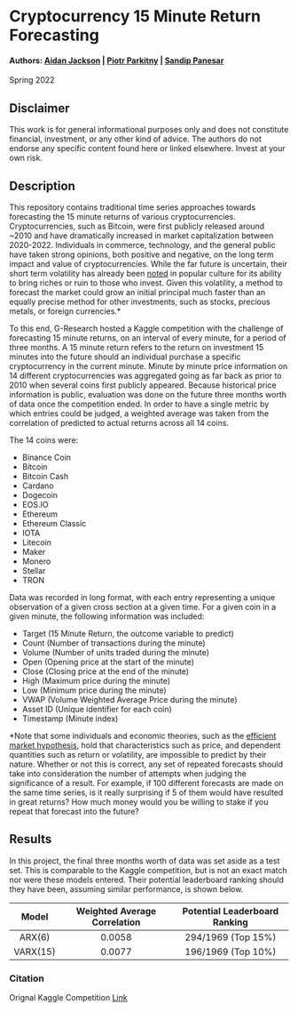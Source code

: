 Cryptocurrency 15 Minute Return Forecasting
====================================================

#### Authors: [Aidan Jackson](https://github.com/aidan-jackson-data) | [Piotr Parkitny](https://github.com/pparkitn) | [Sandip Panesar](https://github.com/sandzp)

Spring 2022

## Disclaimer

This work is for general informational purposes only and does not constitute financial, investment, or any other kind of advice. The authors do not endorse any specific content found here or linked elsewhere. Invest at your own risk.

## Description

This repository contains traditional time series approaches towards forecasting the 15 minute returns of various cryptocurrencies. Cryptocurrencies, such as Bitcoin, were first publicly released around ~2010 and have dramatically increased in market capitalization between 2020-2022. Individuals in commerce, technology, and the general public have taken strong opinions, both positive and negative, on the long term impact and value of cryptocurrencies. While the far future is uncertain, their short term volatility has already been [noted](https://www.youtube.com/watch?v=9MD77Us4_r4) in popular culture for its ability to bring riches or ruin to those who invest. Given this volatility, a method to forecast the market could grow an initial principal much faster than an equally precise method for other investments, such as stocks, precious metals, or foreign currencies.* 

To this end, G-Research hosted a Kaggle competition with the challenge of forecasting 15 minute returns, on an interval of every minute, for a period of three months. A 15 minute return refers to the return on investment 15 minutes into the future should an individual purchase a specific cryptocurrency in the current minute. Minute by minute price information on 14 different cryptocurrencies was aggregated going as far back as prior to 2010 when several coins first publicly appeared. Because historical price information is public, evaluation was done on the future three months worth of data once the competition ended. In order to have a single metric by which entries could be judged, a weighted average was taken from the correlation of predicted to actual returns across all 14 coins.

The 14 coins were:

* Binance Coin
* Bitcoin
* Bitcoin Cash
* Cardano
* Dogecoin
* EOS.IO
* Ethereum
* Ethereum Classic
* IOTA
* Litecoin
* Maker
* Monero
* Stellar
* TRON

Data was recorded in long format, with each entry representing a unique observation of a given cross section at a given time. For a given coin in a given minute, the following information was included:

* Target (15 Minute Return, the outcome variable to predict)
* Count (Number of transactions during the minute)
* Volume (Number of units traded during the minute)
* Open (Opening price at the start of the minute)
* Close (Closing price at the end of the minute)
* High (Maximum price during the minute)
* Low (Minimum price during the minute)
* VWAP (Volume Weighted Average Price during the minute)
* Asset ID (Unique identifier for each coin)
* Timestamp (Minute index)


*Note that some individuals and economic theories, such as the [efficient market hypothesis](https://en.wikipedia.org/wiki/Efficient-market_hypothesis), hold that characteristics such as price, and dependent quantities such as return or volatility, are impossible to predict by their nature. Whether or not this is correct, any set of repeated forecasts should take into consideration the number of attempts when judging the significance of a result. For example, if 100 different forecasts are made on the same time series, is it really surprising if 5 of them would have resulted in great returns? How much money would you be willing to stake if you repeat that forecast into the future?

## Results

In this project, the final three months worth of data was set aside as a test set. This is comparable to the Kaggle competition, but is not an exact match nor were these models entered. Their potential leaderboard ranking should they have been, assuming similar performance, is shown below.

|Model | Weighted Average Correlation | Potential Leaderboard Ranking |
|:------:|:-------:|:------------:|
|ARX(6) |0.0058|294/1969 (Top 15%)|
|VARX(15) |0.0077|196/1969 (Top 10%)|
  
### Citation

Orignal Kaggle Competition [Link](https://www.kaggle.com/c/g-research-crypto-forecasting)
  
